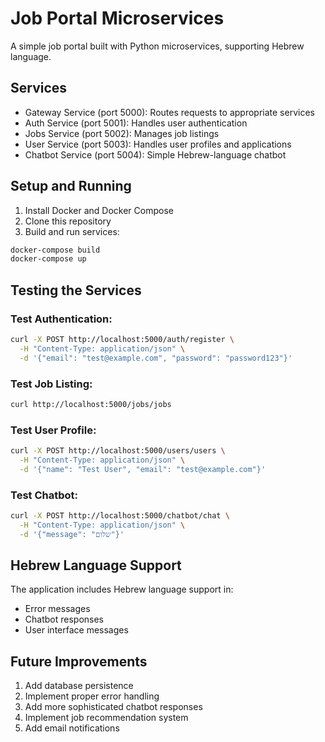 # Job Portal Microservices

A simple job portal built with Python microservices, supporting Hebrew language.

## Services

- Gateway Service (port 5000): Routes requests to appropriate services
- Auth Service (port 5001): Handles user authentication
- Jobs Service (port 5002): Manages job listings
- User Service (port 5003): Handles user profiles and applications
- Chatbot Service (port 5004): Simple Hebrew-language chatbot

## Setup and Running

1. Install Docker and Docker Compose
2. Clone this repository
3. Build and run services:
```bash
docker-compose build
docker-compose up
```

## Testing the Services

### Test Authentication:
```bash
curl -X POST http://localhost:5000/auth/register \
  -H "Content-Type: application/json" \
  -d '{"email": "test@example.com", "password": "password123"}'
```

### Test Job Listing:
```bash
curl http://localhost:5000/jobs/jobs
```

### Test User Profile:
```bash
curl -X POST http://localhost:5000/users/users \
  -H "Content-Type: application/json" \
  -d '{"name": "Test User", "email": "test@example.com"}'
```

### Test Chatbot:
```bash
curl -X POST http://localhost:5000/chatbot/chat \
  -H "Content-Type: application/json" \
  -d '{"message": "שלום"}'
```

## Hebrew Language Support

The application includes Hebrew language support in:
- Error messages
- Chatbot responses
- User interface messages

## Future Improvements

1. Add database persistence
2. Implement proper error handling
3. Add more sophisticated chatbot responses
4. Implement job recommendation system
5. Add email notifications